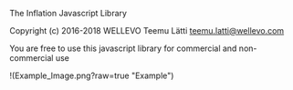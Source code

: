 The Inflation Javascript Library

Copyright (c) 2016-2018 WELLEVO Teemu Lätti teemu.latti@wellevo.com

You are free to use this javascript library for commercial and non-commercial use

!(Example_Image.png?raw=true "Example")
